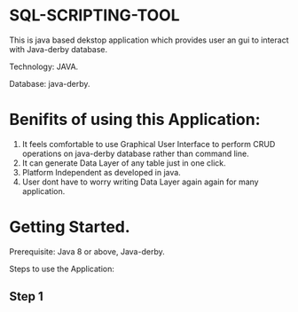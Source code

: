 # SQL-SCRIPTING-TOOL
This is java based dekstop application which provides user an gui to interact with Java-derby database.

Technology: JAVA.

Database: java-derby.

# Benifits of using this Application:
1) It feels comfortable to use Graphical User Interface to perform  CRUD operations on java-derby database rather than command line.
2) It can generate Data Layer of any table just in one click.
3) Platform Independent as developed in java.
4) User dont have to worry writing Data Layer again again for many application.


# Getting Started.
Prerequisite: Java 8 or above, Java-derby.

Steps to use the Application:
## Step 1

